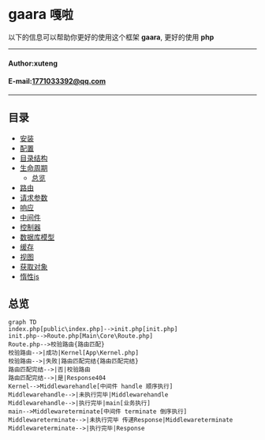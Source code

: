 **gaara** `嘎啦`
==========================
以下的信息可以帮助你更好的使用这个框架 **gaara**, 更好的使用 **php**
****
#### Author:xuteng
#### E-mail:1771033392@qq.com
****
## 目录
* [安装](/helper/install.md)
* [配置](/helper/configure.md)
* [目录结构](/helper/catalog.md)
* [生命周期](/helper/cycle.md)
    * [总览](#总览)
* [路由](/helper/route.md)
* [请求参数](/helper/request.md)
* [响应](/helper/response.md)
* [中间件](/helper/middleware.md)
* [控制器](/helper/controller.md)
* [数据库模型](/helper/model.md)
* [缓存](/helper/cache.md)
* [视图](/helper/view.md)
* [获取对象](/helper/getobj.md)
* [惰性js](/helper/inertjs.md)
## 总览

```
graph TD
index.php[public\index.php]-->init.php[init.php]
init.php-->Route.php[Main\Core\Route.php]
Route.php-->校验路由{路由匹配}
校验路由-->|成功|Kernel[App\Kernel.php]
校验路由-->|失败|路由匹配完结{路由匹配完结}
路由匹配完结-->|否|校验路由
路由匹配完结-->|是|Response404
Kernel-->Middlewarehandle[中间件 handle 顺序执行]
Middlewarehandle-->|未执行完毕|Middlewarehandle
Middlewarehandle-->|执行完毕|main[业务执行]
main-->Middlewareterminate[中间件 terminate 倒序执行]
Middlewareterminate-->|未执行完毕 传递Response|Middlewareterminate
Middlewareterminate-->|执行完毕|Response

```